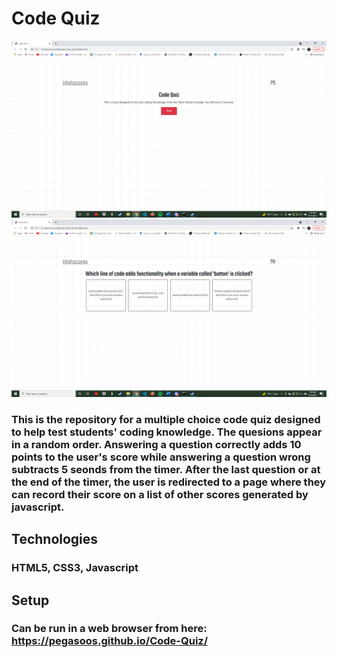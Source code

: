 # Code Quiz
![Demo](develop/assets/2021-08-13(2).png)
![Demo](develop/assets/2021-08-13(4).png)

### This is the repository for a multiple choice code quiz designed to help test students' coding knowledge. The quesions appear in a random order. Answering a question correctly adds 10 points to the user's score while answering a question wrong subtracts 5 seonds from the timer. After the last question or at the end of the timer, the user is redirected to a page where they can record their score on a list of other scores generated by javascript.

## Technologies
### HTML5, CSS3, Javascript

## Setup
### Can be run in a web browser from here: https://pegasoos.github.io/Code-Quiz/

